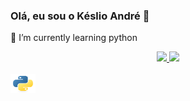 ### Olá, eu sou o Késlio André 👋
🌱 I’m currently learning python
<div align="center">
  <a href="https://github.com/keslioandre">
  <img height="150em" src="https://github-readme-stats.vercel.app/api?username=keslioandre&show_icons=true&theme=dracula&include_all_commits=true&count_private=true"/>
  <img height="150em" src="https://github-readme-stats.vercel.app/api/top-langs/?username=keslioandre&layout=compact&langs_count=7&theme=dark"/>
</div>
<div style="display: inline_block"><br>
  <img align="center" alt="keslio-Python" height="30" width="40" src="https://raw.githubusercontent.com/devicons/devicon/master/icons/python/python-original.svg">
</div>
  
<!--
**keslioandre/keslioandre** is a ✨ _special_ ✨ repository because its `README.md` (this file) appears on your GitHub profile.

Here are some ideas to get you started:

- 🔭 I’m currently working on ...
- 🌱 I’m currently learning python
- 👯 I’m looking to collaborate on ...
- 🤔 I’m looking for help with ...
- 💬 Ask me about ...
- 📫 How to reach me: ...
- 😄 Pronouns: ...
- ⚡ Fun fact: ...
-->
